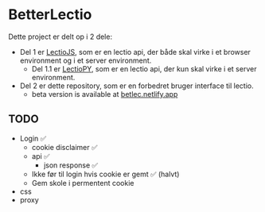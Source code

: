 # BetterLectio

Dette project er delt op i 2 dele:

- Del 1 er [LectioJS](https://github.com/Asguho/LectioJS), som er en lectio api, der både skal virke i et browser environment og i et server environment.
  - Del 1.1 er [LectioPY](https://github.com/jona799t/BetterLectio-Flask-Backend), som er en lectio api, der kun skal virke i et server environment.
- Del 2 er dette repository, som er en forbedret bruger interface til lectio.
  - beta version is available at [betlec.netlify.app](https://betlec.netlify.app/)


## TODO
- Login ✅
  - cookie disclaimer ✅
  - api ✅
    - json response ✅
  - Ikke før til login hvis cookie er gemt ✅ (halvt)
  - Gem skole i permentent cookie
- css
- proxy 
